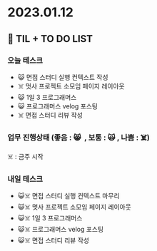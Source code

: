 # 2023.01.12

## 📓 TIL + TO DO LIST

### 오늘 테스크

- 😺 면접 스터디 실행 컨텍스트 작성
- ☠️ 멋사 프로젝트 소모임 페이지 레이아웃
- 😺 1일 3 프로그래머스
- 😺 프로그래머스 velog 포스팅
- ☠️ 면접 스터디 리뷰 작성

### 업무 진행상태 (좋음 : 😸  , 보통 : 🙀 , 나쁨 : ☠️)

☠️ : 금주 시작

### 내일 테스크

- 😺☠️ 면접 스터디 실행 컨텍스트 마무리
- 😺☠️ 멋사 프로젝트 소모임 페이지 레이아웃
- 😺☠️ 1일 3 프로그래머스
- 😺☠️ 프로그래머스 velog 포스팅
- 😺☠️ 면접 스터디 리뷰 작성
